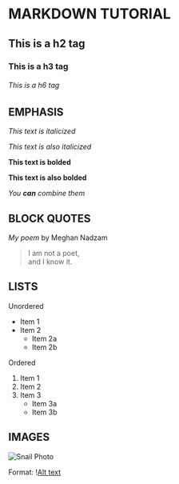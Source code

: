 # MARKDOWN TUTORIAL

## This is a h2 tag

### This is a h3 tag

###### This is a h6 tag

## EMPHASIS

_This text is italicized_

*This text is also italicized*

**This text is bolded**

__This text is also bolded__

_You **can** combine them_ 

## BLOCK QUOTES

_My poem_ by Meghan Nadzam

>I am not a poet, \
>and I know it.

## LISTS

Unordered
* Item 1
* Item 2
	* Item 2a
	* Item 2b

Ordered
1. Item 1
2. Item 2
3. Item 3
	* Item 3a
	* Item 3b

## IMAGES

![Snail Photo](https://objects.liquidweb.services/images/202111/wayne_longbottom_inat_1637108224-61950d5a608e5.jpg)

Format: \![Alt text](url)
